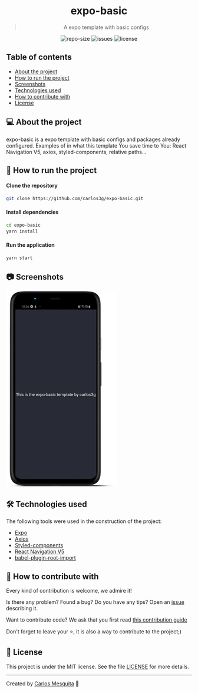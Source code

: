 <div align="center">
  <h1>
    expo-basic
  </h1>
  <blockquote>
    A  expo template with basic configs
  </blockquote>
  <div id="badges">
    <img src="https://img.shields.io/github/repo-size/carlos3g/expo-basic?color=4000FF" alt="repo-size" />
    <img src="https://img.shields.io/github/issues-raw/carlos3g/expo-basic?color=4000FF" alt="issues" />
    <img src="https://img.shields.io/github/license/carlos3g/expo-basic?color=4000FF" alt="license" />
  </div>
</div>
    
## Table of contents

- [About the project](#-about-the-projects)
- [How to run the project](#-how-to-run-the-project)
- [Screenshots](#-screenshots)
- [Technologies used](#-technologies-used)
- [How to contribute with](#-how-to-contribute-with)
- [License](#-license)

## 💻 About the project

expo-basic is a expo template with basic configs and packages already configured.
Examples of in what this template You save time to You: React Navigation V5, axios, styled-components, relative paths...

## 🚀 How to run the project

#### Clone the repository

```bash
git clone https://github.com/carlos3g/expo-basic.git
```

#### Install dependencies

```bash
cd expo-basic
yarn install
```

#### Run the application

```bash
yarn start
```

## 📷 Screenshots

<img src=".github/images/mockup.png" alt="Screenshot" width="300"/>

## 🛠 Technologies used

The following tools were used in the construction of the project:

- [Expo](https://expo.io/)
- [Axios](https://github.com/axios/axios)
- [Styled-components](https://styled-components.com)
- [React Navigation V5](https://reactnavigation.org)
- [babel-plugin-root-import](https://www.npmjs.com/package/babel-plugin-root-import)

## 🤝 How to contribute with

Every kind of contribution is welcome, we admire it!

Is there any problem? Found a bug? Do you have any tips? Open an [issue](https://github.com/carlos3g/expo-basic/issues) describing it.

Want to contribute code? We ask that you first read [this contribution guide](https://github.com/firstcontributions/first-contributions)

Don't forget to leave your ⭐, it is also a way to contribute to the project;)

## 📝 License

This project is under the MIT license. See the file [LICENSE](LICENSE) for more details.

---

Created by [Carlos Mesquita](https://github.com/carlos3g) 💜

